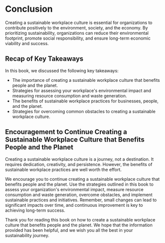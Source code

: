 # Conclusion

Creating a sustainable workplace culture is essential for organizations to contribute positively to the environment, society, and the economy. By prioritizing sustainability, organizations can reduce their environmental footprint, promote social responsibility, and ensure long-term economic viability and success.

Recap of Key Takeaways
----------------------

In this book, we discussed the following key takeaways:

* The importance of creating a sustainable workplace culture that benefits people and the planet.
* Strategies for assessing your workplace's environmental impact and measuring resource consumption and waste generation.
* The benefits of sustainable workplace practices for businesses, people, and the planet.
* Strategies for overcoming common obstacles to creating a sustainable workplace culture.

Encouragement to Continue Creating a Sustainable Workplace Culture that Benefits People and the Planet
------------------------------------------------------------------------------------------------------

Creating a sustainable workplace culture is a journey, not a destination. It requires dedication, creativity, and persistence. However, the benefits of sustainable workplace practices are well worth the effort.

We encourage you to continue creating a sustainable workplace culture that benefits people and the planet. Use the strategies outlined in this book to assess your organization's environmental impact, measure resource consumption and waste generation, overcome obstacles, and implement sustainable practices and initiatives. Remember, small changes can lead to significant impacts over time, and continuous improvement is key to achieving long-term success.

Thank you for reading this book on how to create a sustainable workplace culture that benefits people and the planet. We hope that the information provided has been helpful, and we wish you all the best in your sustainability journey.
